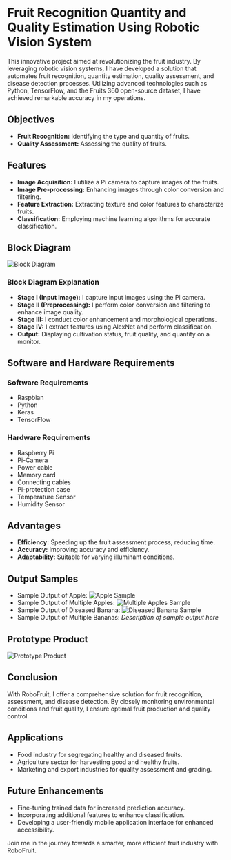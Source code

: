 # Fruit Recognition Quantity and Quality Estimation Using Robotic Vision System

This innovative project aimed at revolutionizing the fruit industry. By leveraging robotic vision systems, I have developed a solution that automates fruit recognition, quantity estimation, quality assessment, and disease detection processes. Utilizing advanced technologies such as Python, TensorFlow, and the Fruits 360 open-source dataset, I have achieved remarkable accuracy in my operations.

## Objectives
- **Fruit Recognition:** Identifying the type and quantity of fruits.
- **Quality Assessment:** Assessing the quality of fruits.

## Features
- **Image Acquisition:** I utilize a Pi camera to capture images of the fruits.
- **Image Pre-processing:** Enhancing images through color conversion and filtering.
- **Feature Extraction:** Extracting texture and color features to characterize fruits.
- **Classification:** Employing machine learning algorithms for accurate classification.

## Block Diagram
![Block Diagram](block_diagram.png)

### Block Diagram Explanation
- **Stage I (Input Image):** I capture input images using the Pi camera.
- **Stage II (Preprocessing):** I perform color conversion and filtering to enhance image quality.
- **Stage III:** I conduct color enhancement and morphological operations.
- **Stage IV:** I extract features using AlexNet and perform classification.
- **Output:** Displaying cultivation status, fruit quality, and quantity on a monitor.

## Software and Hardware Requirements
### Software Requirements
- Raspbian
- Python
- Keras
- TensorFlow

### Hardware Requirements
- Raspberry Pi
- Pi-Camera
- Power cable
- Memory card
- Connecting cables
- Pi-protection case
- Temperature Sensor
- Humidity Sensor

## Advantages
- **Efficiency:** Speeding up the fruit assessment process, reducing time.
- **Accuracy:** Improving accuracy and efficiency.
- **Adaptability:** Suitable for varying illuminant conditions.

## Output Samples
- Sample Output of Apple:
  ![Apple Sample](apple_sample.png)
- Sample Output of Multiple Apples:
  ![Multiple Apples Sample](multiple_apples_sample.png)
- Sample Output of Diseased Banana:
  ![Diseased Banana Sample](diseased_banana_sample.png)
- Sample Output of Multiple Bananas:
  *Description of sample output here*

## Prototype Product
![Prototype Product](prototype_product.png)

## Conclusion
With RoboFruit, I offer a comprehensive solution for fruit recognition, assessment, and disease detection. By closely monitoring environmental conditions and fruit quality, I ensure optimal fruit production and quality control.

## Applications
- Food industry for segregating healthy and diseased fruits.
- Agriculture sector for harvesting good and healthy fruits.
- Marketing and export industries for quality assessment and grading.

## Future Enhancements
- Fine-tuning trained data for increased prediction accuracy.
- Incorporating additional features to enhance classification.
- Developing a user-friendly mobile application interface for enhanced accessibility.

Join me in the journey towards a smarter, more efficient fruit industry with RoboFruit.

